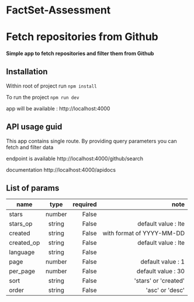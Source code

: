 # FactSet-Assessment
# Fetch repositories from Github

#### Simple app to fetch repositories and filter them from Github 

## Installation
Within root of project run 
`npm install`

To run the project
`npm run dev`

app will be available : http://localhost:4000

## API usage guid
This app contains single route. By providing query parameters you can fetch and filter data

endpoint is available http://localhost:4000/github/search 

documentation http://localhost:4000/apidocs

## List of params

| name          | type          | required | note                       |
| ------------- |:-------------:| -------: | -------------------------: |
| stars         | number      | False      |                            |
| stars_op      | string      | False      | default value : lte        |
| created       | string      | False      | with format of YYYY-MM-DD  |
| created_op    | string      | False      | default value : lte        |
| language      | string      | False      |                            |
| page          | number      | False      | default value : 1          |
| per_page      | number      | False      | default value : 30         |
| sort          | string      | False      | 'stars' or 'created'       |
| order         | string      | False      | 'asc' or 'desc'            |
